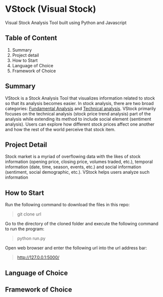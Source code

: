 # VStock (Visual Stock)
Visual Stock Analysis Tool built using Python and Javascript

## Table of Content

1. Summary
2. Project detail
3. How to Start
4. Language of Choice
5. Framework of Choice

## Summary

VStock is a Stock Analysis Tool that visualizes information related to stock so that its analysis becomes easier. In stock analysis, there are two broad categories: [Fundamental Analysis](http://www.investopedia.com/terms/f/fundamentalanalysis.asp) and [Technical analysis](http://www.investopedia.com/terms/t/technicalanalysis.asp). VStock primarily focuses on the technical analysis (stock price trend analysis) part of the analysis while extending its method to include social element (sentiment analysis). Users can explore how different stock prices affect one another and how the rest of the world perceive that stock item.

## Project Detail

Stock market is a myriad of overflowing data with the likes of stock information (opening price, closing price, volumes traded, etc.), temporal information (date, time, season, events, etc.) and social information (sentiment, social demographic, etc.). VStock helps users analyze such information

## How to Start

Run the following command to download the files in this repo:
> git clone url

Go to the directory of the cloned folder and execute the following command to run the program:
> python run.py

Open web browser and enter the following url into the url address bar:
> http://127.0.0.1:5000/

## Language of Choice

## Framework of Choice





